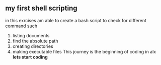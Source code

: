 ## my first shell scripting
in this exrcises am able to create a bash script to check for different command such
1. listing documents 
2. find the absolute path
3. creating directories 
4. making executable files
This journey is the beginning of coding in alx **lets start coding**
